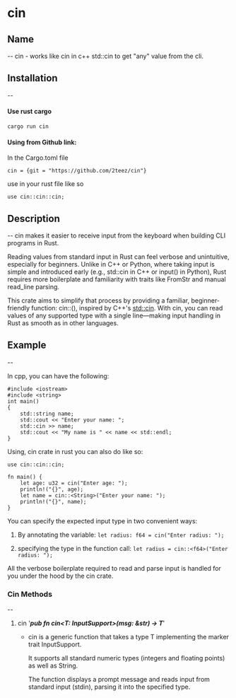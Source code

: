 # cin

## Name
--
cin - works like cin in c++ std::cin to get "any" value from the cli.

## Installation
--

#### Use rust cargo


    cargo run cin


  #### Using from Github link:
 In the Cargo.toml file

    cin = {git = "https://github.com/2teez/cin"}


 use in your rust file like so

    use cin::cin::cin;


 ## Description
 --
 cin makes it easier to receive input from the keyboard when building CLI programs in Rust.

 Reading values from standard input in Rust can feel verbose and unintuitive, especially for beginners. Unlike in C++ or Python, where taking input is simple and introduced early (e.g., std::cin in C++ or input() in Python), Rust requires more boilerplate and familiarity with traits like FromStr and manual read_line parsing.

 This crate aims to simplify that process by providing a familiar, beginner-friendly function: cin::<T>(), inspired by C++'s [std::cin](https://en.cppreference.com/w/cpp/io/cin.html). With cin, you can read values of any supported type with a single line—making input handling in Rust as smooth as in other languages.


## Example
--

In cpp, you can have the following:
```
#include <iostream>
#include <string>
int main()
{
    std::string name;
    std::cout << "Enter your name: ";
    std::cin >> name;
    std::cout << "My name is " << name << std::endl;
}
```

Using, cin crate in rust you can also do like so:
```
use cin::cin::cin;

fn main() {
    let age: u32 = cin("Enter age: ");
    println!("{}", age);
    let name = cin::<String>("Enter your name: ");
    println!("{}", name);
}
```

You can specify the expected input type in two convenient ways:

  1. By annotating the variable: `let radius: f64 = cin("Enter radius: ");`

  2. specifying the type in the function call: `let radius = cin::<f64>("Enter radius: ");`

All the verbose boilerplate required to read and parse input is handled for you under the hood by the cin crate.

### Cin Methods
--

1. cin
  '__*pub fn cin<T: InputSupport>(msg: &str) -> T*__'

    - cin is a generic function that takes a type T implementing the marker trait InputSupport.

        It supports all standard numeric types (integers and floating points) as well as String.

        The function displays a prompt message and reads input from standard input (stdin), parsing it into the specified type.

